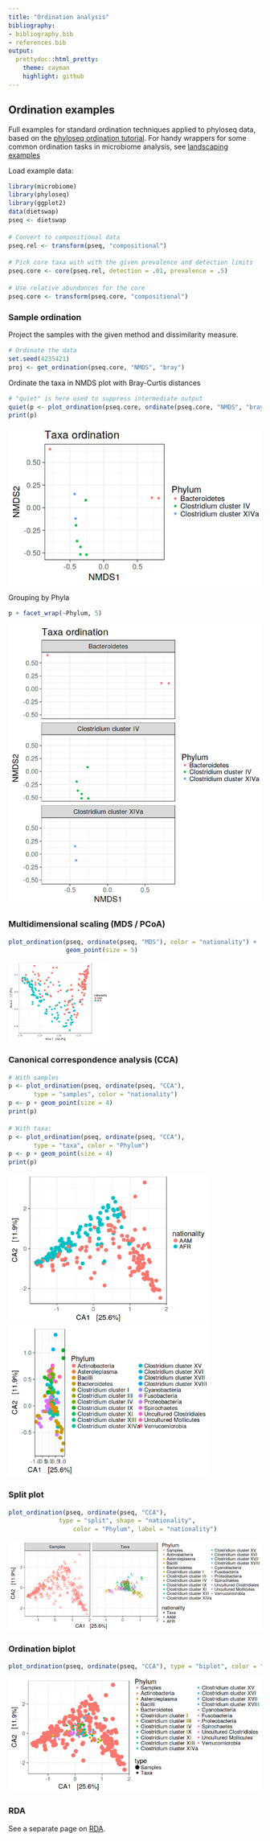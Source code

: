 ```yaml
---
title: "Ordination analysis"
bibliography: 
- bibliography.bib
- references.bib
output: 
  prettydoc::html_pretty:
    theme: cayman
    highlight: github
---
```

<!--
  %\VignetteEngine{knitr::rmarkdown}
  %\VignetteIndexEntry{microbiome tutorial - ordination}
  %\usepackage[utf8]{inputenc}
  %\VignetteEncoding{UTF-8}  
-->


## Ordination examples

Full examples for standard ordination techniques applied to phyloseq data, based on the [phyloseq ordination tutorial](http://joey711.github.io/phyloseq/plot_ordination-examples.html). For handy wrappers for some common ordination tasks in microbiome analysis, see [landscaping examples](Landscaping.html)


Load example data:


```r
library(microbiome)
library(phyloseq)
library(ggplot2)
data(dietswap)
pseq <- dietswap

# Convert to compositional data
pseq.rel <- transform(pseq, "compositional")

# Pick core taxa with with the given prevalence and detection limits
pseq.core <- core(pseq.rel, detection = .01, prevalence = .5)

# Use relative abundances for the core
pseq.core <- transform(pseq.core, "compositional")
```


### Sample ordination

Project the samples with the given method and dissimilarity measure. 


```r
# Ordinate the data
set.seed(4235421)
proj <- get_ordination(pseq.core, "NMDS", "bray")
```


Ordinate the taxa in NMDS plot with Bray-Curtis distances


```r
# "quiet" is here used to suppress intermediate output
quiet(p <- plot_ordination(pseq.core, ordinate(pseq.core, "NMDS", "bray"), type = "taxa", color = "Phylum", title = "Taxa ordination"))
print(p)
```

![plot of chunk ordination-pca-ordination21](figure/ordination-pca-ordination21-1.png)

Grouping by Phyla


```r
p + facet_wrap(~Phylum, 5)
```

![plot of chunk ordination-pca-ordination22](figure/ordination-pca-ordination22-1.png)


### Multidimensional scaling (MDS / PCoA)


```r
plot_ordination(pseq, ordinate(pseq, "MDS"), color = "nationality") +
                geom_point(size = 5)
```

<img src="figure/ordination-ordinate23-1.png" title="plot of chunk ordination-ordinate23" alt="plot of chunk ordination-ordinate23" width="200px" />


### Canonical correspondence analysis (CCA)



```r
# With samples
p <- plot_ordination(pseq, ordinate(pseq, "CCA"),
       type = "samples", color = "nationality")
p <- p + geom_point(size = 4)
print(p)

# With taxa:
p <- plot_ordination(pseq, ordinate(pseq, "CCA"),
       type = "taxa", color = "Phylum")
p <- p + geom_point(size = 4)
print(p)
```

<img src="figure/ordination-ordinate24a-1.png" title="plot of chunk ordination-ordinate24a" alt="plot of chunk ordination-ordinate24a" width="400px" /><img src="figure/ordination-ordinate24a-2.png" title="plot of chunk ordination-ordinate24a" alt="plot of chunk ordination-ordinate24a" width="400px" />


### Split plot


```r
plot_ordination(pseq, ordinate(pseq, "CCA"),
		      type = "split", shape = "nationality", 
    		      color = "Phylum", label = "nationality")
```

![plot of chunk ordination-ordinate25](figure/ordination-ordinate25-1.png)


### Ordination biplot


```r
plot_ordination(pseq, ordinate(pseq, "CCA"), type = "biplot", color = "Phylum")
```

![plot of chunk ordination-ordinate26](figure/ordination-ordinate26-1.png)





### RDA

See a separate page on [RDA](RDA.html).


